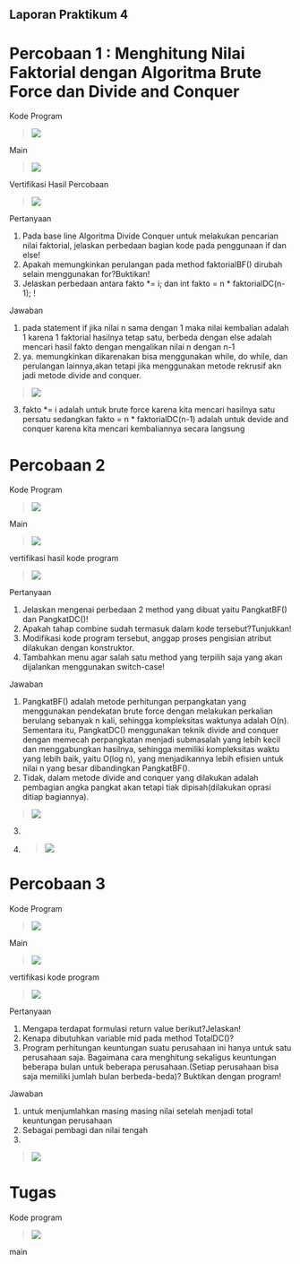 ## Laporan Praktikum 4

# Percobaan 1 : Menghitung Nilai Faktorial dengan Algoritma Brute Force dan Divide and Conquer

Kode Program

> <img src = "image.png">

Main

> <img src = "image-1.png">

Vertifikasi Hasil Percobaan

> <img src = "image-2.png">

Pertanyaan

1. Pada base line Algoritma Divide Conquer untuk melakukan pencarian nilai faktorial, jelaskan
perbedaan bagian kode pada penggunaan if dan else!
2. Apakah memungkinkan perulangan pada method faktorialBF() dirubah selain menggunakan for?Buktikan!
3. Jelaskan perbedaan antara fakto *= i; dan int fakto = n * faktorialDC(n-1); !

Jawaban

1. pada statement if jika nilai n sama dengan 1 maka nilai kembalian adalah 1 karena 1 faktorial hasilnya tetap satu, berbeda dengan else adalah mencari hasil fakto dengan mengalikan nilai n dengan n-1
2. ya. memungkinkan dikarenakan bisa menggunakan while, do while, dan perulangan lainnya,akan tetapi jika menggunakan metode rekrusif akn jadi metode divide and conquer.

> <img src = "image-3.png">

3. fakto *= i adalah untuk brute force karena kita mencari hasilnya satu persatu sedangkan fakto = n * faktorialDC(n-1) adalah untuk devide and conquer karena kita mencari kembaliannya secara langsung

# Percobaan 2

Kode Program

> <img src = "image-4.png">

Main

> <img src = "image-5.png">

vertifikasi hasil kode program

> <img src = "image-6.png">

Pertanyaan

1. Jelaskan mengenai perbedaan 2 method yang dibuat yaitu PangkatBF() dan PangkatDC()!
2. Apakah tahap combine sudah termasuk dalam kode tersebut?Tunjukkan!
3. Modifikasi kode program tersebut, anggap proses pengisian atribut dilakukan dengan
konstruktor.
4. Tambahkan menu agar salah satu method yang terpilih saja yang akan dijalankan menggunakan
switch-case!

Jawaban

1. PangkatBF() adalah metode perhitungan perpangkatan yang menggunakan pendekatan brute force dengan melakukan perkalian berulang sebanyak n kali, sehingga kompleksitas waktunya adalah O(n). Sementara itu, PangkatDC() menggunakan teknik divide and conquer dengan memecah perpangkatan menjadi submasalah yang lebih kecil dan menggabungkan hasilnya, sehingga memiliki kompleksitas waktu yang lebih baik, yaitu O(log n), yang menjadikannya lebih efisien untuk nilai n yang besar dibandingkan PangkatBF().
2. Tidak, dalam metode divide and conquer yang dilakukan adalah pembagian angka pangkat akan tetapi tiak dipisah(dilakukan oprasi ditiap bagiannya).
> <img src = "image-7.png">
3. > <immg src = "image-8.png">
4. > <img src = "image-9.png">

# Percobaan 3

Kode Program

> <img src = "image-10.png">

Main

> <img src = "mainsum.png">

vertifikasi kode program

> <img src = "image-11.png">

Pertanyaan
1. Mengapa terdapat formulasi return value berikut?Jelaskan!
2. Kenapa dibutuhkan variable mid pada method TotalDC()?
3. Program perhitungan keuntungan suatu perusahaan ini hanya untuk satu perusahaan saja. Bagaimana cara menghitung sekaligus keuntungan beberapa bulan untuk beberapa
perusahaan.(Setiap perusahaan bisa saja memiliki jumlah bulan berbeda-beda)? Buktikan dengan program!

Jawaban
1. untuk menjumlahkan masing masing nilai setelah menjadi total keuntungan perusahaan
2. Sebagai pembagi dan nilai tengah
3. 
> <img src = "image-12.png">

# Tugas
Kode program

> <img src = "showroom.png">

main

> <img scr = "Mainshowroom.png">